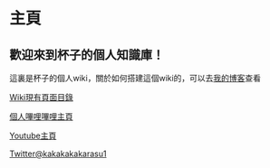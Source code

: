 # 主頁


## 歡迎來到杯子的個人知識庫！

這裏是杯子的個人wiki，關於如何搭建這個wiki的，可以去[我的博客](https://cupkappu.github.io/)查看

[Wiki現有頁面目錄](目錄.md)

[個人嗶哩嗶哩主頁](https://space.bilibili.com/6270976)

[Youtube主頁](https://www.youtube.com/channel/UCALczOlsfzkeWgyOFy0i1xA)

[Twitter@kakakakakarasu1](https://twitter.com/kakakakakarasu1)

